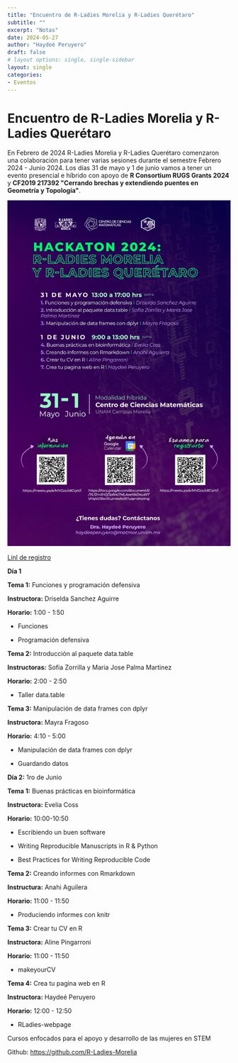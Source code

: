 ```yaml
---
title: "Encuentro de R-Ladies Morelia y R-Ladies Querétaro"
subtitle: ""
excerpt: "Notas"
date: 2024-05-27
author: "Haydeé Peruyero"
draft: false
# layout options: single, single-sidebar
layout: single
categories:
- Eventos
---
```


# Encuentro de R-Ladies Morelia y R-Ladies Querétaro


En Febrero de 2024 R-Ladies Morelia y R-Ladies Querétaro comenzaron una colaboración para tener varias sesiones durante el semestre Febrero 2024 - Junio 2024. Los días 31 de mayo y 1 de junio vamos a tener un evento presencial e híbrido con apoyo de **R Consortium RUGS Grants 2024** y **CF2019 217392 "Cerrando brechas y extendiendo puentes en Geometría y Topología"**.

![Póster del Hackton 2024](cartel.jpg)


[Linl de registro](https://www.meetup.com/es-ES/rladies-morelia/events/299169444/)

**Día 1**

**Tema 1:** Funciones y programación defensiva

**Instructora:** Driselda Sanchez Aguirre

**Horario:** 1:00 - 1:50

- Funciones

- Programación defensiva

**Tema 2:** Introducción al paquete data.table

**Instructoras:** Sofia Zorrilla y Maria Jose Palma Martinez

**Horario:** 2:00 - 2:50

- Taller data.table

**Tema 3:** Manipulación de data frames con dplyr

**Instructora:** Mayra Fragoso

**Horario:** 4:10 - 5:00

- Manipulación de data frames con dplyr

- Guardando datos

**Día 2:** 1ro de Junio

**Tema 1:** Buenas prácticas en bioinformática

**Instructora:** Evelia Coss

**Horario:** 10:00-10:50

- Escribiendo un buen software

- Writing Reproducible Manuscripts in R & Python

- Best Practices for Writing Reproducible Code

**Tema 2:** Creando informes con Rmarkdown

**Instructura:** Anahi Aguilera

**Horario:** 11:00 - 11:50

- Produciendo informes con knitr

**Tema 3:** Crear tu CV en R

**Instructora:** Aline Pingarroni

**Horario:** 11:00 - 11:50

- makeyourCV

**Tema 4:** Crea tu pagina web en R

**Instructora:** Haydeé Peruyero

**Horario:** 12:00 - 12:50

- RLadies-webpage


Cursos enfocados para el apoyo y desarrollo de las mujeres en STEM

Github: https://github.com/R-Ladies-Morelia